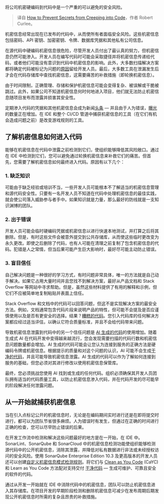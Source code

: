 
<!--
title: 如何防止机密信息渗入代码
cover: https://cdn.thenewstack.io/media/2024/03/235575b3-prevent-secrets-in-code.jpg
-->

将公司机密硬编码到代码中是一个严重的可以避免的安全风险。

> 译自 [How to Prevent Secrets from Creeping into Code](https://thenewstack.io/how-to-prevent-secrets-from-creeping-into-code/)，作者 Robert Curlee。

机密信息经常出现在已发布的代码中，从而使所有者面临安全风险。这些机密信息包括密码、API 密钥、加密密钥、令牌、数据库凭据和其他私有公司信息。

在源代码中硬编码机密信息很危险，尽管开发人员付出了最认真的努力，但机密信息仍然可能渗入。开发人员在编写代码时可能会采取捷径并将机密信息传递给代码，或者他们可能没有意识到代码中机密信息的影响。此外，大多数扫描解决方案都将确定代码被标记为问题的[原因](https://thenewstack.io/unraveling-the-costs-of-bad-code-in-software-development/)留给开发人员。最后，大多数工具在泄漏发生后才会在代码存储库中查找机密信息，这需要痛苦的补救措施（即轮换机密信息）。

由于时间限制，正确管理、存储和保护机密信息可能会变得复杂、被误解或干脆被跳过。此外，如果公司不知道机密信息何时何地进入项目，他们就无法防止机密信息随项目发布而泄露并损害其安全性。

定期渗入代码的凭据和其他机密信息会成为新闻[头条](https://cybernews.com/news/over-1800-ios-and-android-apps-leak-aws-credentials/) — 并且由于人为错误，[曝光](https://www.scmagazine.com/news/more-hardcoded-credentials-than-ever-and-sloppy-coding-is-to-blame) 的数量正在增加。在 IDE 和整个 CI/CD 管道中捕获机密信息的工具（在它们有机会造成问题之前）是改变游戏规则的工具。

## 了解机密信息如何进入代码

能够在机密信息在代码中泄露之前检测到它们，使组织能够降低其风险敞口。通过在 IDE 中检测到它们，您可以避免通过轮换机密信息来补救它们的痛苦。但首先，您需要了解机密信息如何最终进入代码。原因有以下几个：

### 1. 缺乏知识

可能由于缺乏经验或培训不当，一些开发人员可能根本不了解适当的机密信息管理和源代码安全性。只要有一名开发人员不知道在代码中处理机密信息的最佳实践，就会使公司落入威胁参与者手中。如果知识就是力量，那么最好的防线就是一支知识渊博的团队。

### 2. 出于错误

开发人员可能会临时硬编码凭据或机密信息以进行快速本地测试，并打算之后将其删除。但是，有时这些文件会被意外提交到公共存储库，从而使这些临时更改变为永久更改。即使之后删除了代码，也有人可能在清理之前复制了包含机密信息的代码。犯错是人之常情，但当后果可能产生巨大影响时，最好尽可能主动防止错误。

### 3. 盲目信任

自己解决问题是一种很好的学习方式，有时问题非常具体，唯一的方法就是自己动手解决。如果它占用大量时间并且您找不到解决方案，最好从产品文档和 Stack Overflow 等网站中寻求帮助。但是，虽然这些材料提供了有用的解释和示例，但它们不应被简单地复制粘贴并表面上信任。

Stack Overflow 和文档中的代码可以回答问题，但这不是实现解决方案的最安全方法。例如，文档通常包含代码片段来说明产品的特性，但可能不会提及是否应谨慎使用以及是否有更安全的选择。结果？[糟糕的代码](https://thenewstack.io/bad-code-stalls-developer-velocity/)。您引入代码库的任何解决方案都应经过适当评估，以确认它符合质量标准，并且不会给代码带来问题。

导致机密信息泄露到代码中的另一个信任问题是 [AI 生成的代码](https://thenewstack.io/10-pitfalls-to-keep-in-mind-with-ai-software-development/)的使用增加。随着生成式 AI 在代码开发中变得越来越流行，您会发现需要扫描的代码行数和机密信息问题数量都会增加。AI 生成的代码可能会让您认为连接到服务的正确方法是硬编码令牌或机密信息。根据提示的质量和对这个问题的认识，AI 可能不会生成[干净的代码](https://thenewstack.io/arming-developers-with-the-power-of-clean-code/)，并且可能导致机密信息泄露。AI 生成的代码可以作为了解如何连接到服务的基础，但您必须对其进行修改以使用机密信息保管库。

最终，您必须挑战您使用 AI 找到或生成的任何代码。组织必须确保其开发人员团队拥有适当的代码质量工具，以防止机密信息渗入代码，并在代码开发的尽可能早的阶段解决任何泄露问题。

## 从一开始就捕获机密信息

当在引入点标记公开的机密信息时，无论是在编码期间实时进行还是在即将提交时进行，都可以为团队节省很多麻烦。人为错误时有发生，但通过在正确的时间进行正确的检查，您可以尽早防止错误的后果。

在开发工作流中检测和解决这些问题最好的地方是在一开始，在 IDE 中。SonarLint、SonarQube 和 SonarCloud 中的机密信息检测功能使组织能够检测源代码中的公开机密信息，消除其泄露，并降低对私有数据进行非法或未经授权访问的安全风险。使用 SonarQube Enterprise Edition 10.3 及更高版本的开发人员还可以创建[自定义机密信息模式检测规则](https://www.sonarsource.com/blog/secrets-detection/)。将它们与 [Clean as You Code](https://www.sonarsource.com/solutions/our-unique-approach/) (CaYC) 和 Learn as You Code 方法配对支持交付 [干净代码](https://www.sonarsource.com/blog/what-is-clean-code/) — 生成可维护、可靠且安全的软件的代码。

通过从开发一开始就在 IDE 中消除代码中的机密信息，团队可以防止机密信息进入其存储库。在项目开发的早期阶段检测和删除机密信息可减少在发布周期后期发现公开机密信息时所需的复杂且昂贵的补救措施。
